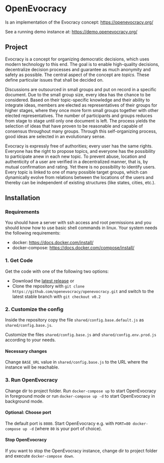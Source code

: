 # OpenEvocracy

Is an implementation of the Evocracy concept: https://openevocracy.org/

See a running demo instance at: https://demo.openevocracy.org/

## Project

Evocracy is a concept for organizing democratic decisions, which uses modern technology to this end. The goal is to enable high-quality decisions, decentralize decision processes and guarantee as much anonymity and safety as possible. The central aspect of the concept are *topics*. These define particular issues that shall be decided on.

Discussions are outsourced in small groups and put on record in a specific document. Due to the small group size, every idea has the chance to be considered. Based on their topic-specific knowledge and their ability to integrate ideas, members are elected as representatives of their groups for higher stages, where they once more form small groups together with other elected representatives. The number of participants and groups reduces from stage to stage until only one document is left. The process yields the selection of ideas that have proven to be reasonable and capable of consensus throughout many groups. Through this self-organizing process, good ideas are selected in an evolutionary sense.

Evocracy is expressly free of authorities; every user has the same rights. Everyone has the right to propose topics, and everyone has the possibility to participate anew in each new topic. To prevent abuse, location and authenticity of a user are verified in a decentralized manner, that is, by mutual confirmation and rating. Yet there is no possibility to identify users. Every topic is linked to one of many possible target groups, which can dynamically evolve from relations between the locations of the users and thereby can be independent of existing structures (like states, cities, etc.).

## Installation

### Requirements

You should have a server with ssh access and root permissions and you should know how to use basic shell commands in linux. Your system needs the following requirements:

  * docker: https://docs.docker.com/install/
  * docker-compose: https://docs.docker.com/compose/install/

### 1. Get Code

Get the code with one of the following two options:

  * Download the [latest release](https://github.com/openevocracy/openevocracy/releases/tag/v0.2.0) or
  * Clone the repository with `git clone https://github.com/openevocracy/openevocracy.git` and switch to the latest stable branch with `git checkout v0.2`

### 2. Customize the config

Inside the repository copy the file `shared/config.base.default.js` as `shared/config.base.js`.

Customize the files `shared/config.base.js` and `shared/config.env.prod.js` according to your needs.

#### Necessary changes

Change `BASE_URL` value in `shared/config.base.js` to the URL where the instance will be reachable.

### 3. Run OpenEvocracy

Change dir to project folder. Run `docker-compose up` to start OpenEvocracy in foreground mode or run `docker-compose up -d` to start OpenEvocracy in background mode.

#### Optional: Choose port

The default port is `8080`. Start OpenEvocracy e.g. with `PORT=80 docker-compose up -d` (where `80` is your port of choice).

#### Stop OpenEvocracy

If you want to stop the OpenEvocracy instance, change dir to project folder and execute `docker-compose down`.
